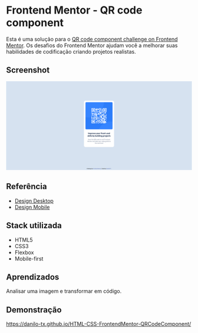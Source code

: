 # Frontend Mentor - QR code component

Esta é uma solução para o [QR code component challenge on Frontend Mentor](https://www.frontendmentor.io/challenges/qr-code-component-iux_sIO_H). Os desafios do Frontend Mentor ajudam você a melhorar suas habilidades de codificação criando projetos realistas. 

## Screenshot

![](./screenshot.png)

## Referência

 - [Design Desktop](./design/desktop-design.jpg)
 - [Design Mobile](./design/mobile-design.jpg)

## Stack utilizada

- HTML5 
- CSS3
- Flexbox
- Mobile-first

## Aprendizados

Analisar uma imagem e transformar em código. 

## Demonstração

https://danilo-tx.github.io/HTML-CSS-FrontendMentor-QRCodeComponent/